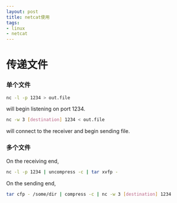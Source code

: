 ```yaml
---
layout: post
title: netcat使用
tags:
- linux
- netcat
---
```


# 传递文件

### 单个文件

```bash
nc -l -p 1234 > out.file
```
will begin listening on port 1234.

```bash
nc -w 3 [destination] 1234 < out.file
```
will connect to the receiver and begin sending file.

### 多个文件

On the receiving end,

```bash
nc -l -p 1234 | uncompress -c | tar xvfp -
```

On the sending end,

```bash
tar cfp - /some/dir | compress -c | nc -w 3 [destination] 1234
```

